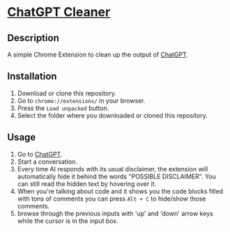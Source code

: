 # [ChatGPT Cleaner](https://github.com/UniBreakfast/chat-gpt-cleaner)

## Description

A simple Chrome Extension to clean up the output of [ChatGPT](https://chat.openai.com/chat).

## Installation

1. Download or clone this repository.
2. Go to `chrome://extensions/` in your browser.
3. Press the `Load unpacked` button.
4. Select the folder where you downloaded or cloned this repository.

## Usage

1. Go to [ChatGPT](https://chat.openai.com/chat).
2. Start a conversation.
3. Every time AI responds with its usual disclaimer, the extension will automatically hide it behind the words "POSSIBLE DISCLAIMER". You can still read the hidden text by hovering over it.
4. When you're talking about code and it shows you the code blocks filled with tons of comments you can press `Alt + C` to hide/show those comments.
5. browse through the previous inputs with 'up' and 'down' arrow keys while the cursor is in the input box.
